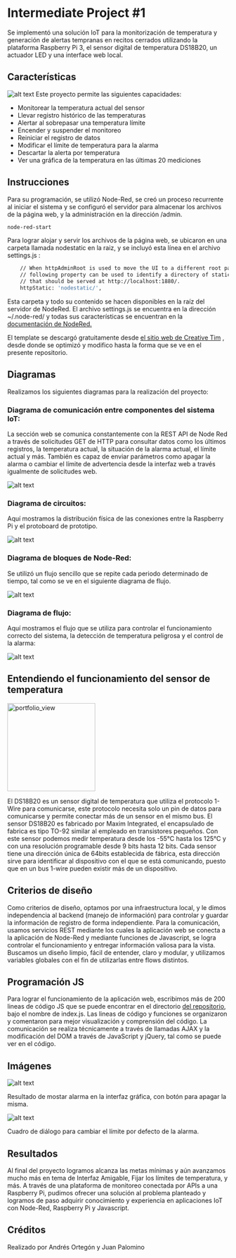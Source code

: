 # Intermediate Project #1

Se implementó una solución IoT para la monitorización de temperatura y generación de alertas tempranas en recitos cerrados utilizando la plataforma Raspberry Pi 3, el sensor digital de temperatura DS18B20, un actuador LED y una interface web local.

## Características
![alt text](https://raw.githubusercontent.com/juandavidpalomino/IoTProject1/master/public_html/docs/doc1.png)
Este proyecto permite las siguientes capacidades:
* Monitorear la temperatura actual del sensor
* Llevar registro histórico de las temperaturas
* Alertar al sobrepasar una temperatura límite
* Encender y suspender el monitoreo
* Reiniciar el registro de datos
* Modificar el límite de temperatura para la alarma
* Descartar la alerta por temperatura
* Ver una gráfica de la temperatura en las últimas 20 mediciones

## Instrucciones
Para su programación, se utilizó Node-Red, se creó un proceso recurrente al iniciar el sistema y se configuró el servidor para almacenar los archivos de la página web, y la administración en la dirección /admin. 

```bash
node-red-start
```
Para lograr alojar y servir los archivos de la página web, se ubicaron en una carpeta llamada nodestatic en la raiz, y se incluyó esta línea en el archivo settings.js :

```bash
    // When httpAdminRoot is used to move the UI to a different root path, the
    // following property can be used to identify a directory of static content
    // that should be served at http://localhost:1880/.
    httpStatic: 'nodestatic/',
```

Esta carpeta y todo su contenido se hacen disponibles en la raíz del servidor de NodeRed. El archivo settings.js se encuentra en la dirección ~/.node-red/ y todas sus características se encuentran en la [documentación de NodeRed.](https://nodered.org/docs/user-guide/runtime/settings-file)

El template se descargó gratuitamente desde [el sitio web de Creative Tim](https://www.creative-tim.com/product/material-dashboard) , desde donde se optimizó y modifico hasta la forma que se ve en el presente repositorio.

## Diagramas
Realizamos los siguientes diagramas para la realización del proyecto:

### Diagrama de comunicación entre componentes del sistema IoT:

La sección web se comunica constantemente con la REST API de Node Red a través de solicitudes GET de HTTP para consultar datos como los últimos registros, la temperatura actual, la situación de la alarma actual, el límite actual y más. También es capaz de enviar parámetros como apagar la alarma o cambiar el límite de advertencia desde la interfaz web a través igualmente de solicitudes web.

![alt text](https://raw.githubusercontent.com/juandavidpalomino/IoTProject1/master/public_html/docs/doc1.jpg)

### Diagrama de circuitos:

Aquí mostramos la distribución física de las conexiones entre la Raspberry Pi y el protoboard de prototipo.

![alt text](https://raw.githubusercontent.com/juandavidpalomino/IoTProject1/master/public_html/docs/doc23.jpg)

### Diagrama de bloques de Node-Red:

Se utilizó un flujo sencillo que se repite cada periodo determinado de tiempo, tal como se ve en el siguiente diagrama de flujo.

![alt text](https://raw.githubusercontent.com/juandavidpalomino/IoTProject1/master/public_html/docs/doc3.png)

### Diagrama de flujo:

Aquí mostramos el flujo que se utiliza para controlar el funcionamiento correcto del sistema, la detección de temperatura peligrosa y el control de la alarma:

![alt text](https://raw.githubusercontent.com/juandavidpalomino/IoTProject1/master/public_html/docs/doc5.png)

## Entendiendo el funcionamiento del sensor de temperatura 
<img width="200" ALIGN=”right” alt="portfolio_view" src="https://raw.githubusercontent.com/juandavidpalomino/IoTProject1/master/public_html/docs/doc4.png">

El DS18B20 es un sensor digital de temperatura que utiliza el protocolo 1-Wire para comunicarse, este protocolo necesita solo un pin de datos para comunicarse y permite conectar más de un sensor en el mismo bus.
El sensor DS18B20 es fabricado por Maxim Integrated, el encapsulado de fabrica es tipo TO-92 similar al empleado en transistores pequeños.
Con este sensor podemos medir temperatura desde los -55°C hasta los 125°C y con una resolución programable desde 9 bits hasta 12 bits.
Cada sensor tiene una dirección única de 64bits establecida de fábrica, esta dirección sirve para identificar al dispositivo con el que se está comunicando, puesto que en un bus 1-wire pueden existir más de un dispositivo.


## Criterios de diseño
Como criterios de diseño, optamos por una infraestructura local, y le dimos independencia al backend (manejo de información) para controlar y guardar la información de registro de forma independiente. Para la comunicación, usamos servicios REST mediante los cuales la aplicación web se conecta a la aplicación de Node-Red y mediante funciones de Javascript, se logra controlar el funcionamiento y entregar información valiosa para la vista. Buscamos un diseño limpio, fácil de entender, claro y modular, y utilizamos variables globales con el fin de utilizarlas entre flows distintos.

## Programación JS
Para lograr el funcionamiento de la aplicación web, escribimos más de 200 lineas de código JS que se puede encontrar en el directorio [del repositorio](https://github.com/juandavidpalomino/IoTProject1/tree/master/public_html), bajo el nombre de index.js. Las lineas de código y funciones se organizaron y comentaron para mejor visualización y comprensión del código. La comunicación se realiza técnicamente a través de llamadas AJAX y la modificación del DOM a través de JavaScript y jQuery, tal como se puede ver en el código.

## Imágenes

![alt text](https://raw.githubusercontent.com/juandavidpalomino/IoTProject1/master/public_html/docs/doc22.png)

Resultado de mostar alarma en la interfaz gráfica, con botón para apagar la misma.

![alt text](https://raw.githubusercontent.com/juandavidpalomino/IoTProject1/master/public_html/docs/doc6.png)

Cuadro de diálogo para cambiar el límite por defecto de la alarma.

## Resultados
Al final del proyecto logramos alcanza las metas mínimas y aún avanzamos mucho más en tema de Interfaz Amigable, Fijar los límites de temperatura, y más. A través de una plataforma de monitoreo conectada por APIs a una Raspberry Pi, pudimos ofrecer una solución al problema planteado y logramos de paso adquirir conocimiento y experiencia en aplicaciones IoT con Node-Red, Raspberry Pi y Javascript.


## Créditos
Realizado por Andrés Ortegón y Juan Palomino
